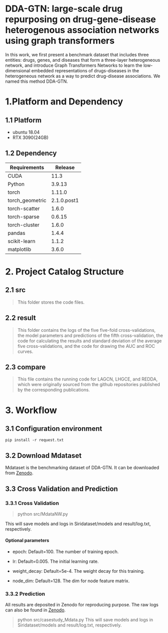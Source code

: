 DDA-GTN: large-scale drug repurposing on drug-gene-disease heterogenous association networks using graph transformers
==
In this work, we first present a benchmark dataset that includes three entities: drugs, genes, and diseases that form a three-layer heterogeneous network, and introduce Graph Transformers Networks to learn the low-dimensional embedded representations of drugs-diseases in the heterogeneous network as a way to predict drug-disease associations. We named this method DDA-GTN.

# 1.Platform and Dependency
## 1.1 Platform
- ubuntu 18.04
- RTX 3090(24GB)


## 1.2 Dependency
| Requirements      | Release                                |
| --------- | ----------------------------------- |
| CUDA     | 11.3                     |
| Python     | 3.9.13                     |
| torch     | 1.11.0                     |
| torch_geometric     | 2.1.0.post1                     |
| torch-scatter     | 1.6.0                     |
| torch-sparse     | 0.6.15                     |
| torch-cluster     | 1.6.0                     |
| pandas     | 1.4.4                     |
| scikit-learn     | 1.1.2                     |
| matplotlib     | 3.6.0                     |

# 2. Project Catalog Structure

## 2.1 src

> This folder stores the code files.

## 2.2 result

> This folder contains the logs of the five five-fold cross-validations, the model parameters and predictions of the fifth cross-validation, the code for calculating the results and standard deviation of the average five cross-validations, and the code for drawing the AUC and ROC curves.

## 2.3 compare

> This file contains the running code for LAGCN, LHGCE, and REDDA, which were originally sourced from the github repositories published by the corresponding publications.

# 3. Workflow

## 3.1 Configuration environment

```
pip install -r request.txt
```

## 3.2 Download Mdataset

Mdataset is the benchmarking dataset of DDA-GTN. It can be downloaded from [Zenodo](https://zenodo.org/records/10826915).

## 3.3 Cross Validation and Prediction

### 3.3.1 Cross Validation

> python src/MdataNW.py

This will save models and logs in Siridataset/models and result/log.txt, respectively.

#### Optional parameters

- epoch: Default=100. The number of training epoch.

- lr: Default=0.005. The initial learning rate.

- weight_decay: Default=5e-4. The weight decay for this training.

- node_dim: Default=128. The dim for node feature matrix.

### 3.3.2 Prediction

All results are deposited in Zenodo for reproducing purpose. The raw logs can also be found in [Zenodo](https://zenodo.org/records/10826915).

> python src/casestudy_Mdata.py
> This will save models and logs in Siridataset/models and result/log.txt, respectively.








